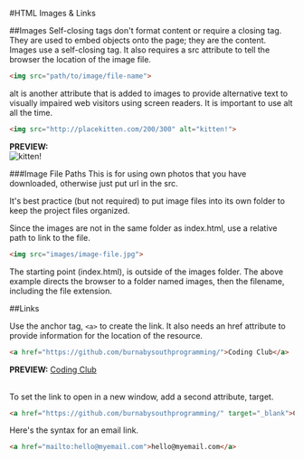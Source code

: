 #HTML Images & Links

##Images
Self-closing tags don't format content or require a closing tag. They are used to embed objects onto the page; they are the content.
Images use a self-closing tag. It also requires a src attribute to tell the browser the location of the image file.

```html
<img src="path/to/image/file-name">
```

alt is another attribute that is added to images to provide alternative text to visually impaired web visitors using screen readers. It is important to use alt all the time.

```html
<img src="http://placekitten.com/200/300" alt="kitten!">
```

__PREVIEW:__<br>
<img src="http://placekitten.com/200/300" alt="kitten!">

###Image File Paths
This is for using own photos that you have downloaded, otherwise just put url in the src.

It's best practice (but not required) to put image files into its own folder to keep the project files organized.

Since the images are not in the same folder as index.html, use a relative path to link to the file.

```html
<img src="images/image-file.jpg">
```

The starting point (index.html), is outside of the images folder. The above example directs the browser to a folder named images, then the filename, including the file extension.

##Links

Use the anchor tag, ```<a>``` to create the link. It also needs an href attribute to provide information for the location of the resource.

```html
<a href="https://github.com/burnabysouthprogramming/">Coding Club</a>
```
__PREVIEW:__
<a href="https://github.com/burnabysouthprogramming/">Coding Club</a>
<br><br>

To set the link to open in a new window, add a second attribute, target.

```html
<a href="https://github.com/burnabysouthprogramming/" target="_blank">Coding Club</a>
```

Here's the syntax for an email link.
```html
<a href="mailto:hello@myemail.com">hello@myemail.com</a>
```
